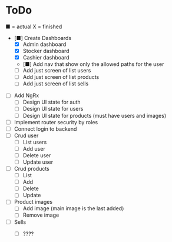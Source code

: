 # ToDo

■ = actual
X = finished

- [■] Create Dashboards
  - [X] Admin dashboard
  - [X] Stocker dashboard
  - [X] Cashier dashboard
  - [■] Add nav that show only the allowed paths for the user
  - [ ] Add just screen of list users
  - [ ] Add just screen of list products
  - [ ] Add just screen of list sells
- [ ] Add NgRx
  - [ ] Design UI state for auth
  - [ ] Design UI state for users
  - [ ] Design UI state for products (must have users and images)
- [ ] Implement router security by roles
- [ ] Connect login to backend
- [ ] Crud user
  - [ ] List users
  - [ ] Add user
  - [ ] Delete user
  - [ ] Update user
- [ ] Crud products
  - [ ] List
  - [ ] Add
  - [ ] Delete
  - [ ] Update
- [ ] Product images
  - [ ] Add image (main image is the last added)
  - [ ] Remove image
- [ ] Sells
  - [ ] ????


